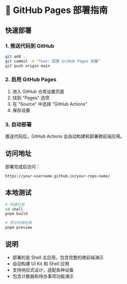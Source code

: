 # 🚀 GitHub Pages 部署指南

## 快速部署

### 1. 推送代码到 GitHub

```bash
git add .
git commit -m "feat: 配置 GitHub Pages 部署"
git push origin main
```

### 2. 启用 GitHub Pages

1. 进入 GitHub 仓库设置页面
2. 找到 "Pages" 选项
3. 在 "Source" 中选择 "GitHub Actions"
4. 保存设置

### 3. 自动部署

推送代码后，GitHub Actions 会自动构建和部署微前端应用。

## 访问地址

部署完成后访问：
```
https://your-username.github.io/your-repo-name/
```

## 本地测试

```bash
# 构建应用
cd shell
pnpm build

# 预览构建结果
pnpm preview
```

## 说明

- 部署的是 Shell 主应用，包含完整的微前端演示
- 自动构建 UI Kit 和 Shell 应用
- 支持响应式设计，适配各种设备
- 包含计数器和待办事项功能演示
